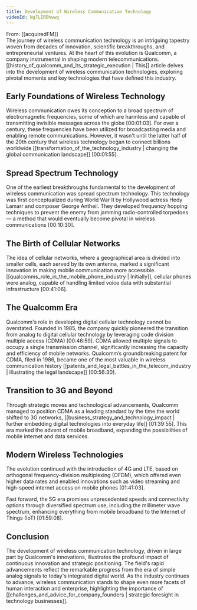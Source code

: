 ```yaml
---
title: Development of Wireless Communication Technology
videoId: Ng7LIRDhwwg
---
```


From: [[acquiredFM]] <br/> 
The journey of wireless communication technology is an intriguing tapestry woven from decades of innovation, scientific breakthroughs, and entrepreneurial ventures. At the heart of this evolution is Qualcomm, a company instrumental in shaping modern telecommunications. [[history_of_qualcomm_and_its_strategic_execution | This]] article delves into the development of wireless communication technologies, exploring pivotal moments and key technologies that have defined this industry.

## Early Foundations of Wireless Technology

Wireless communication owes its conception to a broad spectrum of electromagnetic frequencies, some of which are harmless and capable of transmitting invisible messages across the globe <a class="yt-timestamp" data-t="00:01:03">[00:01:03]</a>. For over a century, these frequencies have been utilized for broadcasting media and enabling remote communications. However, it wasn't until the latter half of the 20th century that wireless technology began to connect billions worldwide [[transformation_of_the_technology_industry | changing the global communication landscape]] <a class="yt-timestamp" data-t="00:01:55">[00:01:55]</a>.

## Spread Spectrum Technology

One of the earliest breakthroughs fundamental to the development of wireless communication was spread spectrum technology. This technology was first conceptualized during World War II by Hollywood actress Hedy Lamarr and composer George Antheil. They developed frequency hopping techniques to prevent the enemy from jamming radio-controlled torpedoes — a method that would eventually become pivotal in wireless communications <a class="yt-timestamp" data-t="00:10:30">[00:10:30]</a>.

## The Birth of Cellular Networks

The idea of cellular networks, where a geographical area is divided into smaller cells, each served by its own antenna, marked a significant innovation in making mobile communication more accessible. [[qualcomms_role_in_the_mobile_phone_industry | Initially]], cellular phones were analog, capable of handling limited voice data with substantial infrastructure <a class="yt-timestamp" data-t="00:41:06">[00:41:06]</a>.

## The Qualcomm Era

Qualcomm's role in developing digital cellular technology cannot be overstated. Founded in 1985, the company quickly pioneered the transition from analog to digital cellular technology by leveraging code division multiple access (CDMA) <a class="yt-timestamp" data-t="00:46:59">[00:46:59]</a>. CDMA allowed multiple signals to occupy a single transmission channel, significantly increasing the capacity and efficiency of mobile networks. Qualcomm’s groundbreaking patent for CDMA, filed in 1986, became one of the most valuable in wireless communication history [[patents_and_legal_battles_in_the_telecom_industry | illustrating the legal landscape]] <a class="yt-timestamp" data-t="00:56:30">[00:56:30]</a>.

## Transition to 3G and Beyond

Through strategic moves and technological advancements, Qualcomm managed to position CDMA as a leading standard by the time the world shifted to 3G networks, [[business_strategy_and_technology_impact | further embedding digital technologies into everyday life]] <a class="yt-timestamp" data-t="01:39:55">[01:39:55]</a>. This era marked the advent of mobile broadband, expanding the possibilities of mobile internet and data services.

## Modern Wireless Technologies

The evolution continued with the introduction of 4G and LTE, based on orthogonal frequency-division multiplexing (OFDM), which offered even higher data rates and enabled innovations such as video streaming and high-speed internet access on mobile phones <a class="yt-timestamp" data-t="01:41:03">[01:41:03]</a>.

Fast forward, the 5G era promises unprecedented speeds and connectivity options through diversified spectrum use, including the millimeter wave spectrum, enhancing everything from mobile broadband to the Internet of Things (IoT) <a class="yt-timestamp" data-t="01:59:08">[01:59:08]</a>.

## Conclusion

The development of wireless communication technology, driven in large part by Qualcomm's innovations, illustrates the profound impact of continuous innovation and strategic positioning. The field's rapid advancements reflect the remarkable progress from the era of simple analog signals to today's integrated digital world. As the industry continues to advance, wireless communication stands to shape even more facets of human interaction and enterprise, highlighting the importance of [[challenges_and_advice_for_company_founders | strategic foresight in technology businesses]].